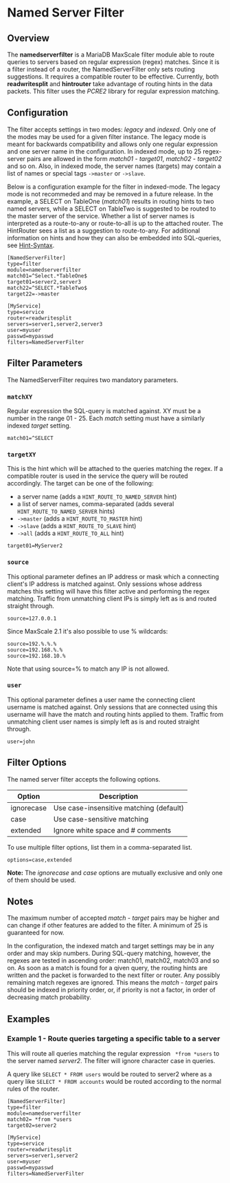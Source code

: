 # Named Server Filter

## Overview

The **namedserverfilter** is a MariaDB MaxScale filter module able to route
queries to servers based on regular expression  (regex) matches. Since it is a
filter instead of a router, the NamedServerFilter only sets routing suggestions.
It requires a compatible router to be effective. Currently, both
**readwritesplit** and **hintrouter** take advantage of routing hints in the
data packets. This filter uses the *PCRE2* library for regular expression
matching.

## Configuration

The filter accepts settings in two modes: *legacy* and *indexed*. Only one of
the modes may be used for a given filter instance. The legacy mode is meant for
backwards compatibility and allows only one regular expression and one server
name in the configuration. In indexed mode, up to 25 regex-server pairs are
allowed in the form *match01* - *target01*, *match02* - *target02* and so on.
Also, in indexed mode, the server names (targets) may contain a list of names or
special tags `->master` or `->slave`.

Below is a configuration example for the filter in indexed-mode. The legacy mode
is not recommeded and may be removed in a future release. In the example, a
SELECT on TableOne (*match01*) results in routing hints to two named servers,
while a SELECT on TableTwo is suggested to be routed to the master server of the
service. Whether a list of server names is interpreted as a route-to-any or
route-to-all is up to the attached router. The HintRouter sees a list as a
suggestion to route-to-any. For additional information on hints and how they can
also be embedded into SQL-queries, see
[Hint-Syntax](../Reference/Hint-Syntax.md).

```
[NamedServerFilter]
type=filter
module=namedserverfilter
match01=^Select.*TableOne$
target01=server2,server3
match22=^SELECT.*TableTwo$
target22=->master

[MyService]
type=service
router=readwritesplit
servers=server1,server2,server3
user=myuser
passwd=mypasswd
filters=NamedServerFilter
```

## Filter Parameters

The NamedServerFilter requires two mandatory parameters.

### `matchXY`

Regular expression the SQL-query is matched against. XY must be a number in the
range 01 - 25. Each *match* setting must have a similarly indexed *target*
setting.

```
match01=^SELECT
```

### `targetXY`

This is the hint which will be attached to the queries matching the regex. If a
compatible router is used in the service the query will be routed accordingly.
The target can be one of the following:

 * a server name (adds a `HINT_ROUTE_TO_NAMED_SERVER` hint)
 * a list of server names, comma-separated (adds several
 `HINT_ROUTE_TO_NAMED_SERVER` hints)
 * `->master` (adds a `HINT_ROUTE_TO_MASTER` hint)
 * `->slave` (adds a `HINT_ROUTE_TO_SLAVE` hint)
 * `->all` (adds a `HINT_ROUTE_TO_ALL` hint)

```
target01=MyServer2
```

### `source`

This optional parameter defines an IP address or mask which a connecting
client's IP address is matched against. Only sessions whose address matches this
setting will have this filter active and performing the regex matching. Traffic
from unmatching client IPs is simply left as is and routed straight through.

```
source=127.0.0.1
```
Since MaxScale 2.1 it's also possible to use % wildcards:

```
source=192.%.%.%
source=192.168.%.%
source=192.168.10.%
```
Note that using source=% to match any IP is not allowed.

### `user`

This optional parameter defines a user name the connecting client username is
matched against. Only sessions that are connected using this username will have
the match and routing hints applied to them. Traffic from unmatching client user
names is simply left as is and routed straight through.

```
user=john
```

## Filter Options

The named server filter accepts the following options.

|Option    |Description                                 |
|----------|--------------------------------------------|
|ignorecase|Use case-insensitive matching (default)     |
|case      |Use case-sensitive matching                 |
|extended  |Ignore white space and # comments           |

To use multiple filter options, list them in a comma-separated list.

```
options=case,extended
```

**Note:** The *ignorecase* and *case* options are mutually exclusive and only
one of them should be used.

## Notes

The maximum number of accepted *match* - *target* pairs may be higher and can
change if other features are added to the filter. A minimum of 25 is guaranteed
for now.

In the configuration, the indexed match and target settings may be in any order
and may skip numbers. During SQL-query matching, however, the regexes are tested
in ascending order: match01, match02, match03 and so on. As soon as a match is
found for a qiven query, the routing hints are written and the packet is
forwarded to the next filter or router. Any possibly remaining match regexes are
ignored. This means the *match* - *target* pairs should be indexed in priority
order, or, if priority is not a factor, in order of decreasing match
probability.

## Examples

### Example 1 - Route queries targeting a specific table to a server

This will route all queries matching the regular expression ` *from *users` to
the server named *server2*. The filter will ignore character case in queries.

A query like `SELECT * FROM users` would be routed to server2 where as a query
like `SELECT * FROM accounts` would be routed according to the normal rules of
the router.

```
[NamedServerFilter]
type=filter
module=namedserverfilter
match02= *from *users
target02=server2

[MyService]
type=service
router=readwritesplit
servers=server1,server2
user=myuser
passwd=mypasswd
filters=NamedServerFilter
```
